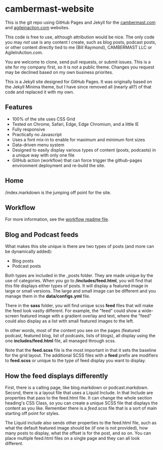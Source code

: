 # cambermast-website
This is the git repo using GitHub Pages and Jekyll for the [cambermast.com](https://cambermast.com) and [agileinaction.com](agileinaction.com) websites.

This code is free to use, although attribution would be nice. The only code you may *not* use is any content I create, such as blog posts, podcast posts, or other content directly tied to me (Bill Raymond), CAMBERMAST LLC or AgileInAction.com.

You are welcome to clone, send pull requests, or submit issues. This is a site for my company first, so it is not a public theme. Changes you request may be declined based on my own business priorites.

This is a Jekyll site designed for GitHub Pages. It was originally based on the Jekyll Minima theme, but I have since removed all (nearly all?) of that code and replaced it with my own.

## Features
* 100% of the site uses CSS Grid
* Tested on Chrome, Safari, Edge, Edge Chromium, and a little IE
* Fully responsive
* Practically no Javascript
* Uses a font mix-in to enable for maximum and minimum font sizes
* Data-driven menu system
* Designed to easily display various types of content (posts, podcasts) in a unique way with only one file
* GitHub action (workflow) that can force trigger the github-pages environment deployment and re-build the site.

## Home
/index.markdown is the jumping off point for the site.

## Workflow
For more information, see the [workflow readme file](/workflow-docs/readme).

## Blog and Podcast feeds
What makes this site unique is there are two types of posts (and more can be dynamically added):

* Blog posts
* Podcast posts

Both types are included in the _posts folder. They are made unique by the use of categories. When you go to __/includes/feed.html__, you will find that this file displays either types of posts. It will display a featured image in large or small versions. The large and small image can be different and you manage them in the __data/configs.yml__ file.

There in the __sass__ folder, you will find unique scss __feed__ files that will make the feed look vastly different. For example, the "feed" could show a wide-screen featured image with a gradient overlay and text, where the "feed" could also display as a list with small featured images to the left.

In other words, most of the content you see on the pages (featured podcast, featured blog, list of podcasts, lists of blogs), all display using the one __includes/feed.html__ file, all managed through scss.

Note that the __feed.scss__ file is the most important in that it sets the baseline for the grid layout. The additional SCSS files with a __feed__ prefix are modifiers to __feed.scss__ or unique to the type of feed display you want to display.

## How the feed displays differently
First, there is a calling page, like blog.markdown or podcast.markdown. Second, there is a layout file that uses a Liquid Include. In that Include are properties that pass to the feed.html file. It can change the whole section heading's CSS Class, so you can create a unique SCSS file that displays the content as you like. Remember there is a _feed.scss_ file that is a sort of main starting off point for styles.

The Liquid include also sends other properties to the feed.html file, such as what the default featured image should be (if one is not provided), how many posts to display, what the offset is for the post, and so on. You can place multiple feed.html files on a single page and they can all look different.
